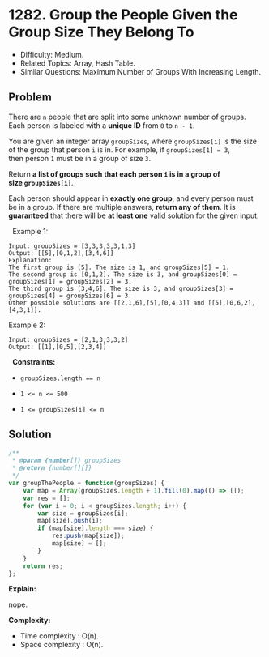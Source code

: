# 1282. Group the People Given the Group Size They Belong To

- Difficulty: Medium.
- Related Topics: Array, Hash Table.
- Similar Questions: Maximum Number of Groups With Increasing Length.

## Problem

There are `n` people that are split into some unknown number of groups. Each person is labeled with a **unique ID** from `0` to `n - 1`.

You are given an integer array `groupSizes`, where `groupSizes[i]` is the size of the group that person `i` is in. For example, if `groupSizes[1] = 3`, then person `1` must be in a group of size `3`.

Return **a list of groups such that each person `i` is in a group of size `groupSizes[i]`**.

Each person should appear in **exactly one group**, and every person must be in a group. If there are multiple answers, **return any of them**. It is **guaranteed** that there will be **at least one** valid solution for the given input.

 
Example 1:

```
Input: groupSizes = [3,3,3,3,3,1,3]
Output: [[5],[0,1,2],[3,4,6]]
Explanation: 
The first group is [5]. The size is 1, and groupSizes[5] = 1.
The second group is [0,1,2]. The size is 3, and groupSizes[0] = groupSizes[1] = groupSizes[2] = 3.
The third group is [3,4,6]. The size is 3, and groupSizes[3] = groupSizes[4] = groupSizes[6] = 3.
Other possible solutions are [[2,1,6],[5],[0,4,3]] and [[5],[0,6,2],[4,3,1]].
```

Example 2:

```
Input: groupSizes = [2,1,3,3,3,2]
Output: [[1],[0,5],[2,3,4]]
```

 
**Constraints:**


	
- `groupSizes.length == n`
	
- `1 <= n <= 500`
	
- `1 <= groupSizes[i] <= n`



## Solution

```javascript
/**
 * @param {number[]} groupSizes
 * @return {number[][]}
 */
var groupThePeople = function(groupSizes) {
    var map = Array(groupSizes.length + 1).fill(0).map(() => []);
    var res = [];
    for (var i = 0; i < groupSizes.length; i++) {
        var size = groupSizes[i];
        map[size].push(i);
        if (map[size].length === size) {
            res.push(map[size]);
            map[size] = [];
        }
    }
    return res;
};
```

**Explain:**

nope.

**Complexity:**

* Time complexity : O(n).
* Space complexity : O(n).
